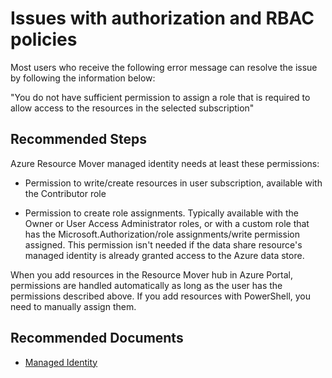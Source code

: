 <properties
  pagetitle="Issues with authorization and RBAC policies&#xD;"
  service=""
  resource=""
  ms.author="prkazasr"
  selfhelptype="Generic"
  supporttopicids="32746783"
  resourcetags=""
  productpesids="17321"
  cloudenvironments="public,fairfax,usnat,ussec"
  articleid="81f556a3-8553-42cd-8f68-b9c85ba3c28c"
  ownershipid="Compute_AzureResourceMover" />
# Issues with authorization and RBAC policies

Most users who receive the following error message can resolve the issue by following the information below:

"You do not have sufficient permission to assign a role that is required to allow access to the resources in the selected subscription"

## **Recommended Steps**

Azure Resource Mover managed identity needs at least these permissions:

- Permission to write/create resources in user subscription, available with the Contributor role

- Permission to create role assignments. Typically available with the Owner or User Access Administrator roles, or with a custom role that has 
the Microsoft.Authorization/role assignments/write permission assigned. This permission isn't needed if the data share resource's managed 
identity is already granted access to the Azure data store.

When you add resources in the Resource Mover hub in Azure Portal, permissions are handled automatically as long as the user has the permissions described above. 
If you add resources with PowerShell, you need to manually assign them.

## **Recommended Documents**

* [Managed Identity](https://docs.microsoft.com/azure/resource-mover/common-questions)
